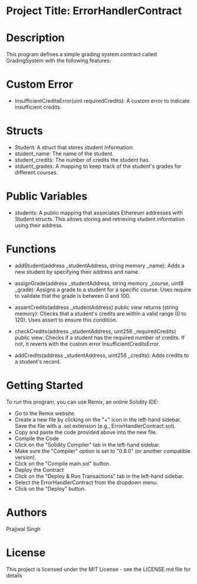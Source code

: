# Project Title: ErrorHandlerContract
# Description
This program defines a simple grading system contract called GradingSystem with the following features:

#  Custom Error
* InsufficientCreditsError(uint requiredCredits): A custom error to indicate insufficient credits.
# Structs
* Student: A struct that stores student information:
* student_name: The name of the student.
* student_credits: The number of credits the student has.
* stduent_grades: A mapping to keep track of the student's grades for different courses.
# Public Variables
* students: A public mapping that associates Ethereum addresses with Student structs. This allows storing and retrieving student information using their address.
# Functions
* addStudent(address _studentAddress, string memory _name): Adds a new student by specifying their address and name.
* assignGrade(address _studentAddress, string memory _course, uint8 _grade): Assigns a grade to a student for a specific course. Uses require to validate that the grade is between 0 and 100.

* assertCredits(address _studentAddress) public view returns (string memory): Checks that a student's credits are within a valid range (0 to 120). Uses assert to ensure this condition.

* checkCredits(address _studentAddress, uint256 _requiredCredits) public view: Checks if a student has the required number of credits. If not, it reverts with the custom error InsufficientCreditsError.

* addCredits(address _studentAddress, uint256 _credits): Adds credits to a student's record.

# Getting Started
To run this program, you can use Remix, an online Solidity IDE:

* Go to the Remix website.
* Create a new file by clicking on the "+" icon in the left-hand sidebar. Save the file with a .sol extension (e.g., ErrorHandlerContract.sol).
* Copy and paste the code provided above into the new file.
* Compile the Code
* Click on the "Solidity Compiler" tab in the left-hand sidebar.
* Make sure the "Compiler" option is set to "0.8.0" (or another compatible version).
* Click on the "Compile main.sol" button.
* Deploy the Contract
* Click on the "Deploy & Run Transactions" tab in the left-hand sidebar.
* Select the ErrorHandlerContract from the dropdown menu.
* Click on the "Deploy" button.
# Authors
Prajjwal Singh
# License
This project is licensed under the MIT License - see the LICENSE.md file for details
